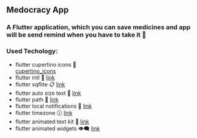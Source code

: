 ## **Medocracy App**

### A Flutter application, which you can save medicines and app will be send remind when you have to take it :bell:


### Used Techology:

- flutter cupertino icons :iphone: <br>[cupertino_icons](https://pub.dev/packages/cupertino_icons)
- flutter intl :calendar: [link](https://pub.dev/packages/intl)
- flutter sqflite :clipboard: [link](https://pub.dev/packages/sqflite)
- flutter auto size text :memo: [link](https://pub.dev/packages/auto_size_text)
- flutter path :rocket: [link](https://pub.dev/packages/path)
- flutter local notifications :bell: [link](https://pub.dev/packages/local_notifications)
- flutter timezone 	:clock1230: [link](https://pub.dev/packages/timezone)
- flutter animated text kit :memo: [link](https://pub.dev/packages/animated_text_kit)
- flutter animated widgets :eye_speech_bubble: [link](https://pub.dev/packages/animated_widgets)









